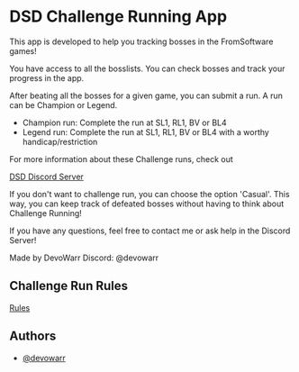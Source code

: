
# DSD Challenge Running App

This app is developed to help you tracking bosses in the FromSoftware games!

You have access to all the bosslists. You can check bosses and track your progress in the app.

After beating all the bosses for a given game, you can submit a run. A run can be Champion or Legend.

- Champion run: Complete the run at SL1, RL1, BV or BL4
- Legend run: Complete the run at SL1, RL1, BV or BL4 with a worthy handicap/restriction

For more information about these Challenge runs, 
check out

[DSD Discord Server](https://discord.gg/invite/darksouls3)

If you don't want to challenge run, you can choose the option 'Casual'. This way, you can keep track of defeated bosses without having to think about Challenge Running!

If you have any questions, feel free to contact me or ask help in the Discord Server!

Made by DevoWarr
Discord: @devowarr


## Challenge Run Rules

[Rules](https://docs.google.com/document/d/1Hffx3O7SavIRUErIeLXMvRQ5yH6Lx1Xs9ZFuPqglvr4/edit)


## Authors

- [@devowarr](https://www.github.com/DevoWarr)

